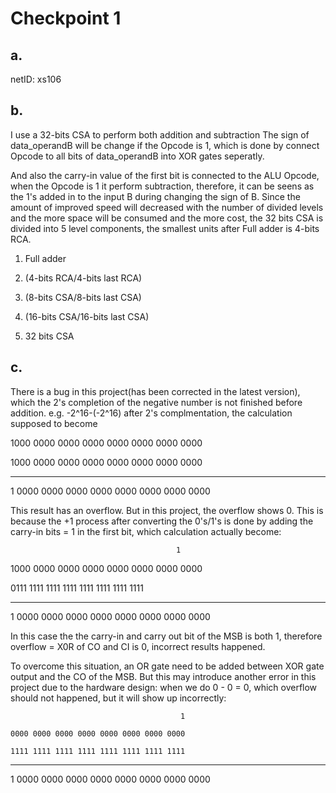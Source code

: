 # Checkpoint 1

## a. 
netID: xs106
## b. 
I use a 32-bits CSA to perform both addition and subtraction  The sign of data_operandB will be change if the Opcode is 1, which is done by connect Opcode to all bits of data_operandB into XOR gates seperatly. 
  
And also the carry-in value of the first bit is connected to the ALU Opcode, when the Opcode is 1 it perform subtraction, therefore, it can be seens as the 1's added in to the input B during changing the sign of B.  Since the amount of improved speed will decreased with the number of divided levels and the more space will be consumed and the more cost, the 32 bits CSA is divided into 5 level components, the smallest units after Full adder is 4-bits RCA. 
1. Full adder

2. (4-bits RCA/4-bits last RCA)

3. (8-bits CSA/8-bits last CSA)

4. (16-bits CSA/16-bits last CSA)

5. 32 bits CSA

## c. 
There is a bug in this project(has been corrected in the latest version), which the 2's completion of the negative number is not finished before addition. e.g. -2^16-(-2^16) after 2's complmentation, the calculation supposed to become

   1000 0000 0000 0000 0000 0000 0000 0000 

   1000 0000 0000 0000 0000 0000 0000 0000 
   
-----------------------------------------------

 1 0000 0000 0000 0000 0000 0000 0000 0000
   
 This result has an overflow. But in this project, the overflow shows 0. This is because the +1 process after converting the 0's/1's is done by adding the carry-in bits = 1 in the first bit, which calculation actually become: 
                                         
                                         1

   1000 0000 0000 0000 0000 0000 0000 0000


   0111 1111 1111 1111 1111 1111 1111 1111
                                 
---------------------------------------------
  1 0000 0000 0000 0000 0000 0000 0000 0000
 
 In this case the the carry-in and carry out bit of the MSB is both 1, therefore overflow = X0R of CO and CI is 0, incorrect results happened. 
 
 To overcome this situation, an OR gate need to be added between XOR gate output and the CO of the MSB. But this may introduce another error in this project due to the hardware design: when we do 0 - 0 = 0, which overflow should not happened, but it will show up incorrectly:
                                                                
                                          1

    0000 0000 0000 0000 0000 0000 0000 0000

    1111 1111 1111 1111 1111 1111 1111 1111

---------------------------------------------------------

  1 0000 0000 0000 0000 0000 0000 0000 0000

